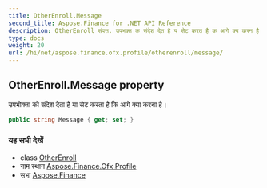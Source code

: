 ```yaml
---
title: OtherEnroll.Message
second_title: Aspose.Finance for .NET API Reference
description: OtherEnroll संपत्त. उपभक्त क संदेश देत है य सेट करत है क आगे क्य करन है
type: docs
weight: 20
url: /hi/net/aspose.finance.ofx.profile/otherenroll/message/
---
```

## OtherEnroll.Message property

उपभोक्ता को संदेश देता है या सेट करता है कि आगे क्या करना है।

```csharp
public string Message { get; set; }
```

### यह सभी देखें

* class [OtherEnroll](../)
* नाम स्थान [Aspose.Finance.Ofx.Profile](../../otherenroll/)
* सभा [Aspose.Finance](../../../)


